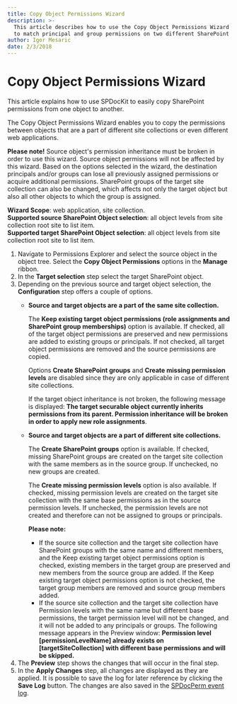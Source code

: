 ```yaml
---
title: Copy Object Permissions Wizard
description: >-
  This article describes how to use the Copy Object Permissions Wizard in order
  to match principal and group permissions on two different SharePoint objects.
author: Igor Mesaric
date: 2/3/2018
---
```


# Copy Object Permissions Wizard

This article explains how to use SPDocKit to easily copy SharePoint permissions from one object to another.

The Copy Object Permissions Wizard enables you to copy the permissions between objects that are a part of different site collections or even different web applications.

**Please note!** Source object's permission inheritance must be broken in order to use this wizard. Source object permissions will not be affected by this wizard. Based on the options selected in the wizard, the destination principals and/or groups can lose all previously assigned permissions or acquire additional permissions. SharePoint groups of the target site collection can also be changed, which affects not only the target object but also all other objects to which the group is assigned.

**Wizard Scope**: web application, site collection.  
**Supported source SharePoint Object selection**: all object levels from site collection root site to list item.  
**Supported target SharePoint Object selection**: all object levels from site collection root site to list item.

1. Navigate to Permissions Explorer and select the source object in the object tree. Select the **Copy Object Permissions** options in the **Manage** ribbon.
2. In the **Target selection** step select the target SharePoint object.
3. Depending on the previous source and target object selection, the **Configuration** step offers a couple of options.
   * **Source and target objects are a part of the same site collection.**

     The **Keep existing target object permissions \(role assignments and SharePoint group memberships\)** option is available. If checked, all of the target object permissions are preserved and new permissions are added to existing groups or principals. If not checked, all target object permissions are removed and the source permissions are copied.

     Options **Create SharePoint groups** and **Create missing permission levels** are disabled since they are only applicable in case of different site collections.

     If the target object inheritance is not broken, the following message is displayed: **The target securable object currently inherits permissions from its parent. Permission inheritance will be broken in order to apply new role assignments**.

   * **Source and target objects are a part of different site collections.**

     The **Create SharePoint groups** option is available. If checked, missing SharePoint groups are created on the target site collection with the same members as in the source group. If unchecked, no new groups are created.

     The **Create missing permission levels** option is also available. If checked, missing permission levels are created on the target site collection with the same base permissions as in the source permission levels. If unchecked, the permission levels are not created and therefore can not be assigned to groups or principals.

     **Please note:**

     * If the source site collection and the target site collection have SharePoint groups with the same name and different members, and the Keep existing target object permissions option is checked, existing members in the target group are preserved and new members from the source group are added. If the Keep existing target object permissions option is not checked, the target group members are removed and source group members added.
     * If the source site collection and the target site collection have Permission levels with the same name but different base permissions, the target permission level will not be changed, and it will not be added to any principals or groups. The following message appears in the Preview window: **Permission level \[permissionLevelName\] already exists on \[targetSiteCollection\] with different base permissions and will be skipped.**
4. The **Preview** step shows the changes that will occur in the final step.
5. In the **Apply Changes** step, all changes are displayed as they are applied. It is possible to save the log for later reference by clicking the **Save Log** button. The changes are also saved in the [SPDocPerm event log](https://github.com/SysKitTeam/docs-spdockit/tree/8189b9511feae817c534664a254f80f907d19119/manage-sharepoint-permissions/manage-sharepoint-permissions/spdockit-permission-management-event-log.md).

